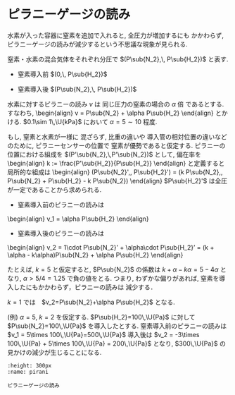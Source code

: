 # ピラニーゲージの読み

水素が入った容器に窒素を追加で入れると, 全圧力が増加するにも
かかわらず, ピラニーゲージの読みが減少するという不思議な現象が見られる.

窒素・水素の混合気体をそれぞれ分圧で
$(P\sub{N_2},\, P\sub{H_2})$ と表す.

- 窒素導入前 $(0,\, P\sub{H_2})$

- 窒素導入後 $(P\sub{N_2},\, P\sub{H_2})$

水素に対するピラニーの読み $v$ は
同じ圧力の窒素の場合の $\alpha$ 倍
であるとする.
すなわち,
\begin{align}
v = P\sub{N_2} +  \alpha P\sub{H_2}
\end{align}
とかける.
$0.1\sim 1\,\U{kPa}$ において $\alpha = 5\sim 10$ 程度.

もし,
窒素と水素が一様に
混ざらず,
比重の違いや
導入管の相対位置の違いなどのために,
ピラニーセンサーの位置で
窒素が優勢であると仮定する.
ピラニーの位置における組成を
$(P'\sub{N_2},\,P'\sub{N_2})$ として,
偏在率を
\begin{align}
k := \frac{P'\sub{H_2}}{P\sub{H_2}}
\end{align}
と定義すると局所的な組成は
\begin{align}
(P\sub{N_2}',\, P\sub{H_2}')
= (k P\sub{N_2},\, P\sub{N_2} + P\sub{H_2} - k P\sub{N_2})
\end{align}
$P\sub{H_2}'$ は全圧が一定であることから求められる.

- 窒素導入前のピラニーの読みは

\begin{align}
v_1 = \alpha P\sub{H_2}
\end{align}

- 窒素導入後のピラニーの読みは

\begin{align}
v_2 = 1\cdot P\sub{N_2}’ + \alpha\cdot P\sub{H_2}’
= (k + \alpha - k\alpha)P\sub{N_2} + \alpha P\sub{H_2}
\end{align}

たとえば, $k=5$ と仮定すると,
$P\sub{N_2}$ の係数は $k + \alpha - k\alpha = 5 - 4\alpha$
となり, $\alpha > 5/4 = 1.25$ で負の値をとる.
つまり, わずかな偏りがあれば, 窒素を導入したにもかかわらず，ピラニーの読みは
減少する．

$k=1$ では　$v_2=P\sub{N_2}+\alpha P\sub{H_2}$ となる.

(例)
$\alpha=5$, $k=2$ を仮定する.
$P\sub{H_2}=100\,\U{Pa}$ に対して
$P\sub{N_2}=100\,\U{Pa}$ を導入したとする.
窒素導入前のピラニーの読みは
$v_1 = 5\times 100\,\U{Pa}=500\,\U{Pa}$
導入後は
$v_2 = -3\times 100\,\U{Pa} + 5\times 100\,\U{Pa}
= 200\,\U{Pa}$ となり, $300\,\U{Pa}$ の見かけの減少が生じることになる.

```{figure} pirani-reading.png
:height: 300px
:name: pirani

ピラニーゲージの読み
```
